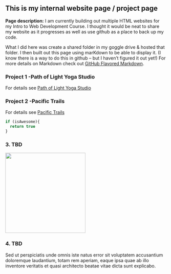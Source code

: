 ## This is my internal website page / project page



**Page description:** I am currently building out multiple HTML websites for my Intro to Web Development Course. I thought it would be neat to share my website as it progresses as well as use github as a place to back up my code. 

What I did here was create a shared folder in my goggle drive & hosted that folder. I then built out this page using marKdown to be able to display it. (I know there is a way to do this in github – but I haven’t figured it out yet!) For more details on Markdown check out [GitHub Flavored Markdown](https://guides.github.com/features/mastering-markdown/). 
 




### Project 1 -Path of Light Yoga Studio
  For details see [Path of Light Yoga Studio](https://6l5z9ladle9ygtrkfnzxgw-on.drv.tw/HTML/PathOfLightYoga/Index.html)




### Project 2 -Pacific Trails
  For details see [Pacific Trails](https://6l5z9ladle9ygtrkfnzxgw-on.drv.tw/HTML/PacificTrails/Index.html)

  
```javascript
if (isAwesome){
  return true
}
```

### 3. TBD

<img img width="250" height="250" src="images/dummy_thumbnail.jpg?raw=true"/>

### 4. TBD  

Sed ut perspiciatis unde omnis iste natus error sit voluptatem accusantium doloremque laudantium, totam rem aperiam, eaque ipsa quae ab illo inventore veritatis et quasi architecto beatae vitae dicta sunt explicabo. 


